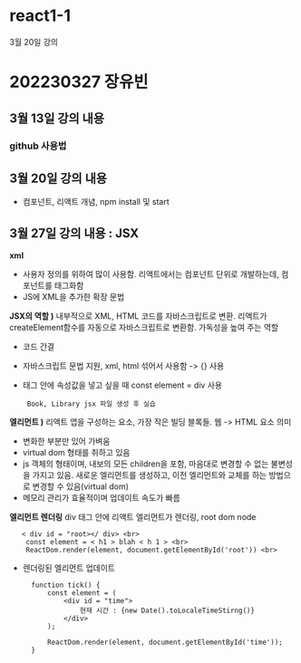 # react1-1

3월 20일 강의

# 202230327 장유빈

## 3월 13일 강의 내용
### github 사용법

## 3월 20일 강의 내용
- 컴포넌트, 리액트 개념, npm install 및 start

## 3월 27일 강의 내용 : JSX
**xml**
 - 사용자 정의를 위하여 많이 사용함. 리액트에서는 컴포넌트 단위로 개발하는데, 컴포넌트를 태그화함
 - JS에 XML을 추가한 확장 문법

 **JSX의 역할 )** 내부적으로 XML, HTML 코드를 자바스크립트로 변환. 리액트가 createElement함수를 자동으로 자바스크립트로 변환함. 가독성을 높여 주는 역할
 - 코드 간결
 - 자바스크립트 문법 지원, xml, html 섞어서 사용함 -> {} 사용
 - 태그 안에 속성값을 넣고 싶을 때 const element = div 사용

        Book, Library jsx 파일 생성 후 실습

**엘리먼트 )** 리액트 앱을 구성하는 요소, 가장 작은 빌딩 블록들. 웹 -> HTML 요소 의미
- 변화한 부분만 있어 가벼움
- virtual dom 형태를 취하고 있음
- js 객체의 형태이며, 내보의 모든 children을 포함, 마음대로 변경할 수 없는 불변성을 가지고 있음. 새로운 엘리먼트를 생성하고, 이전 엘리먼트와 교체를 하는 방법으로 변경할 수 있음(virtual dom)
- 메모리 관리가 효율적이며 업데이트 속도가 빠름

**엘리먼트 렌더링** div 태그 안에 리액트 엘리먼트가 렌더링, root dom node <br>

       < div id = "root></ div> <br>
        const element = < h1 > blah < h 1 > <br>
        ReactDom.render(element, document.getElementById('root')) <br>

- 렌더링된 엘리먼트 업데이트 <br>
    
        function tick() {
            const element = (
                <div id = "time">
                    현재 시간 : {new Date().toLocaleTimeStirng()}
                </div>
            );

            ReactDom.render(element, document.getElementById('time'));
        }







  